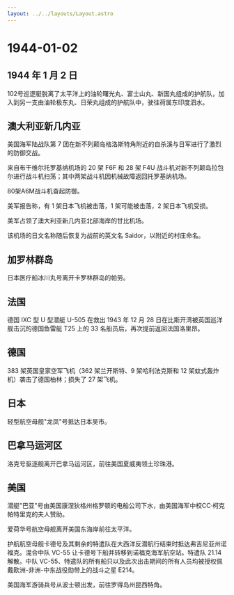 ```yaml
---
layout: ../../layouts/Layout.astro
---
```


# 1944-01-02

## 1944 年 1 月 2 日

102号巡逻艇脱离了太平洋上的油轮曙光丸、富士山丸、新国丸组成的护航队，加入到另一支由油轮极东丸、日荣丸组成的护航队中，驶往荷属东印度泗水。

## 澳大利亚新几内亚

美国海军陆战队第 7
团在新不列颠岛格洛斯特角附近的自杀溪与日军进行了激烈的防御交战。

来自布干维尔托罗基纳机场的 20 架 F6F 和 28 架 F4U
战斗机对新不列颠岛拉包尔进行战斗机扫荡；其中两架战斗机因机械故障返回托罗基纳机场。

80架A6M战斗机奋起防御。

美军报告称，有 1 架日本飞机被击落，1 架可能被击落，2 架日本飞机受损。

美军占领了澳大利亚新几内亚北部海岸的甘比机场。

该机场的日文名称随后恢复为战前的英文名 Saidor，以附近的村庄命名。

## 加罗林群岛

日本医疗船冰川丸号离开卡罗林群岛的帕劳。

## 法国

德国 IXC 型 U 型潜艇 U-505 在救出 1943 年 12 月 28
日在比斯开湾被英国巡洋舰击沉的德国鱼雷艇 T25 上的 33
名船员后，再次提前返回法国洛里昂。

## 德国

383 架英国皇家空军飞机（362 架兰开斯特、9 架哈利法克斯和 12
架蚊式轰炸机）袭击了德国柏林；损失了 27 架飞机。

## 日本

轻型航空母舰"龙凤"号抵达日本吴市。

## 巴拿马运河区

洛克号驱逐舰离开巴拿马运河区，前往美国夏威夷领土珍珠港。

## 美国

潜艇"巴亚"号由美国康涅狄格州格罗顿的电船公司下水，由美国海军中校CC·柯克帕特里克的夫人赞助。

爱荷华号航空母舰离开美国东海岸前往太平洋。

护航航空母舰卡德号及其剩余的特遣队在大西洋反潜航行结束时抵达弗吉尼亚州诺福克。混合中队
VC-55 让卡德号下船并转移到诺福克海军航空站。特遣队 21.14 解散。中队
VC-55、特遣队的所有船只以及此次出击期间的所有人员均被授权佩戴欧洲-非洲-中东战役勋带上的战斗之星
E214。

美国海军游骑兵号从波士顿出发，前往罗得岛州昆西特角。